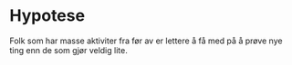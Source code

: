 # Hypotese 
Folk som har masse aktiviter fra før av er lettere å få med på å prøve nye ting enn de som gjør veldig lite. 
